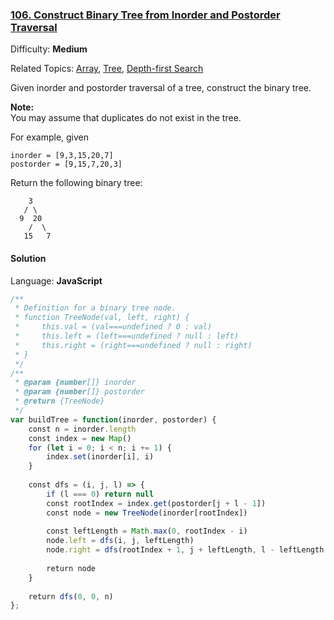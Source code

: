 ### [106\. Construct Binary Tree from Inorder and Postorder Traversal](https://leetcode.com/problems/construct-binary-tree-from-inorder-and-postorder-traversal/)

Difficulty: **Medium**  

Related Topics: [Array](https://leetcode.com/tag/array/), [Tree](https://leetcode.com/tag/tree/), [Depth-first Search](https://leetcode.com/tag/depth-first-search/)


Given inorder and postorder traversal of a tree, construct the binary tree.

**Note:**  
You may assume that duplicates do not exist in the tree.

For example, given

```
inorder = [9,3,15,20,7]
postorder = [9,15,7,20,3]
```

Return the following binary tree:

```
    3
   / \
  9  20
    /  \
   15   7
```


#### Solution

Language: **JavaScript**

```javascript
/**
 * Definition for a binary tree node.
 * function TreeNode(val, left, right) {
 *     this.val = (val===undefined ? 0 : val)
 *     this.left = (left===undefined ? null : left)
 *     this.right = (right===undefined ? null : right)
 * }
 */
/**
 * @param {number[]} inorder
 * @param {number[]} postorder
 * @return {TreeNode}
 */
var buildTree = function(inorder, postorder) {
    const n = inorder.length
    const index = new Map()
    for (let i = 0; i < n; i += 1) {
        index.set(inorder[i], i)
    }
    
    const dfs = (i, j, l) => {
        if (l === 0) return null
        const rootIndex = index.get(postorder[j + l - 1])
        const node = new TreeNode(inorder[rootIndex])
        
        const leftLength = Math.max(0, rootIndex - i)
        node.left = dfs(i, j, leftLength)
        node.right = dfs(rootIndex + 1, j + leftLength, l - leftLength - 1)
        
        return node
    }
    
    return dfs(0, 0, n)
};
```